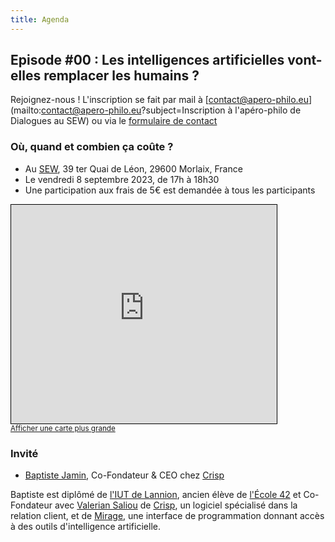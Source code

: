 ```yaml
---
title: Agenda
---
```

## Episode #00 : Les intelligences artificielles vont-elles remplacer les humains ?

Rejoignez-nous ! L'inscription se fait par mail à [contact@apero-philo.eu](mailto:contact@apero-philo.eu?subject=Inscription à l'apéro-philo de Dialogues au SEW) ou via le [formulaire de contact](/)

### Où, quand et combien ça coûte ?

- Au [SEW](https://www.sew-morlaix.com), 39 ter Quai de Léon, 29600 Morlaix, France
- Le vendredi 8 septembre 2023, de 17h à 18h30
- Une participation aux frais de 5€ est demandée à tous les participants

<iframe width="425" height="350" frameborder="0" scrolling="no" marginheight="0" marginwidth="0" src="https://www.openstreetmap.org/export/embed.html?bbox=-3.8360711932182316%2C48.58248248423255%2C-3.8332816958427434%2C48.58387181383516&amp;layer=mapnik" style="border: 1px solid black"></iframe><br/><small><a href="https://www.openstreetmap.org/#map=19/48.58318/-3.83468">Afficher une carte plus grande</a></small>

### Invité

- [Baptiste Jamin](https://jam.in), Co-Fondateur & CEO chez [Crisp](https://crisp.chat)

Baptiste est diplômé de [l'IUT de Lannion](https://iut-lannion.univ-rennes.fr), ancien élève de [l'École 42](https://42.fr) et Co-Fondateur avec [Valerian Saliou](https://valeriansaliou.name) de [Crisp](https://crisp.chat), un logiciel spécialisé dans la relation client, et de [Mirage](https://mirage-ai.com), une interface de programmation donnant accès à des outils d'intelligence artificielle.
